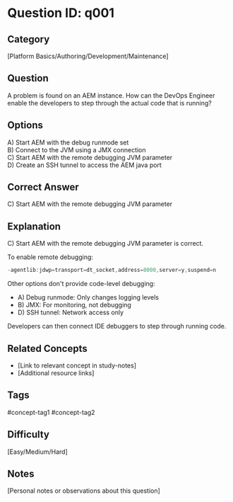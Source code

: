# Question ID: q001

## Category
[Platform Basics/Authoring/Development/Maintenance]

## Question
A problem is found on an AEM instance.
How can the DevOps Engineer enable the developers to step through the actual code that is running?

## Options
A) Start AEM with the debug runmode set  <br /> 
B) Connect to the JVM using a JMX connection  <br /> 
C) Start AEM with the remote debugging JVM parameter  <br /> 
D) Create an SSH tunnel to access the AEM java port  <br /> 

## Correct Answer
C) Start AEM with the remote debugging JVM parameter

## Explanation
C) Start AEM with the remote debugging JVM parameter is correct.

To enable remote debugging:
```java
-agentlib:jdwp=transport=dt_socket,address=8000,server=y,suspend=n
```

Other options don't provide code-level debugging:
- A) Debug runmode: Only changes logging levels
- B) JMX: For monitoring, not debugging
- D) SSH tunnel: Network access only

Developers can then connect IDE debuggers to step through running code.

## Related Concepts
- [Link to relevant concept in study-notes]
- [Additional resource links]

## Tags
#concept-tag1 #concept-tag2

## Difficulty
[Easy/Medium/Hard]

## Notes
[Personal notes or observations about this question]